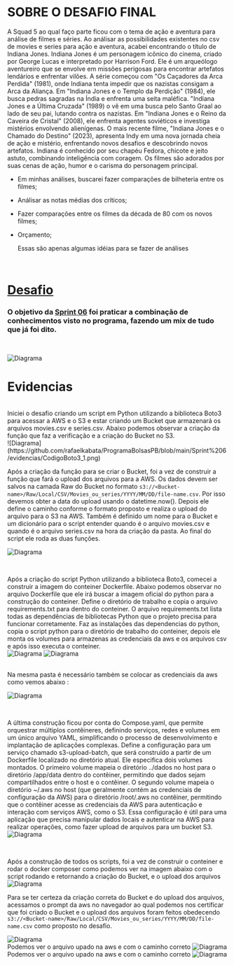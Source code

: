 # SOBRE O DESAFIO FINAL
A Squad 5 ao qual faço parte ficou com o tema de ação e aventura para análise de filmes e séries. Ao análisar as possibilidades existentes no csv de movies e series para ação e aventura, acabei encontrando o título de Indiana Jones. Indiana Jones é um personagem icônico do cinema, criado por George Lucas e interpretado por Harrison Ford. Ele é um arqueólogo aventureiro que se envolve em missões perigosas para encontrar artefatos lendários e enfrentar vilões. A série começou com "Os Caçadores da Arca Perdida" (1981), onde Indiana tenta impedir que os nazistas consigam a Arca da Aliança. Em "Indiana Jones e o Templo da Perdição" (1984), ele busca pedras sagradas na Índia e enfrenta uma seita maléfica. "Indiana Jones e a Última Cruzada" (1989) o vê em uma busca pelo Santo Graal ao lado de seu pai, lutando contra os nazistas. Em "Indiana Jones e o Reino da Caveira de Cristal" (2008), ele enfrenta agentes soviéticos e investiga mistérios envolvendo alienígenas. O mais recente filme, "Indiana Jones e o Chamado do Destino" (2023), apresenta Indy em uma nova jornada cheia de ação e mistério, enfrentando novos desafios e descobrindo novos artefatos. Indiana é conhecido por seu chapéu Fedora, chicote e jeito astuto, combinando inteligência com coragem. Os filmes são adorados por suas cenas de ação, humor e o carisma do personagem principal.

- Em minhas análises, buscarei fazer comparações de bilheteria entre os filmes;
- Análisar as notas médias dos críticos;
- Fazer comparações entre os filmes da década de 80 com os novos filmes;
- Orçamento;

  Essas são apenas algumas idéias para se fazer de análises

<br/>
</div>


# [Desafio](https://github.com/rafaelkabata/ProgramaBolsasPB/tree/main/Sprint%206/Desafio)
### O objetivo da [Sprint 06](https://github.com/rafaelkabata/ProgramaBolsasPB/tree/main/Sprint%206/Desafio) foi praticar a combinação de conhecimentos visto no programa, fazendo um mix de tudo que já foi dito.
<br/>
</div>



![Diagrama](https://github.com/rafaelkabata/ProgramaBolsasPB/blob/main/Sprint%206/evidencias/Desafio.png)
<br/>
</div>

# Evidencias
<br/>
</div>
Iniciei o desafio criando um script em Python utilizando a biblioteca Boto3 para acessar a AWS e o S3 e estar criando um Bucket que armazenará os arquivos movies.csv e series.csv. Abaixo podemos observar a criação da função que faz a verificação e a criação do Bucket no S3. <br>
![Diagrama](https://github.com/rafaelkabata/ProgramaBolsasPB/blob/main/Sprint%206/evidencias/CodigoBoto3_1.png)
<br>

Após a criação da função para se criar o Bucket, foi a vez de construir a função que fará o upload dos arquivos para a AWS. Os dados devem ser salvos na camada Raw do Bucket no formato `s3://<Bucket-name>/Raw/Local/CSV/Movies_ou_series/YYYY/MM/DD/file-name.csv`. Por isso devemos obter a data do upload usando o datetime.now(). Depois ele define o caminho conforme o formato proposto e realiza o upload do arquivo para o S3 na AWS. Também é definido um nome para o Bucket e um dicionário para o script entender quando é o arquivo movies.csv e quando é o arquivo series.csv na hora da criação da pasta. Ao final do script ele roda as duas funções.
<br>

![Diagrama](https://github.com/rafaelkabata/ProgramaBolsasPB/blob/main/Sprint%206/evidencias/CodigoBoto3_2.png)

<br>

Após a criação do script Python utilizando a biblioteca Boto3, comecei a construir a imagem do conteiner Dockerfile. Abaixo podemos observar no arquivo Dockerfile que ele irá buscar a imagem oficial do python para a construção do conteiner. Define o diretório de trabalho e copia o arquivo requirements.txt para dentro do conteiner. O arquivo requirements.txt lista todas as dependências de bibliotecas Python que o projeto precisa para funcionar corretamente. Faz as instalações das dependencias do python, copia o script python para o diretório de trabalho do conteiner, depois ele monta os volumes para armazenas as credenciais da aws e os arquivos csv e após isso executa o conteiner.
<br>
![Diagrama](https://github.com/rafaelkabata/ProgramaBolsasPB/blob/main/Sprint%206/evidencias/Dockerfile.png)
![Diagrama](https://github.com/rafaelkabata/ProgramaBolsasPB/blob/main/Sprint%206/evidencias/requirements.png)

<br>
Na mesma pasta é necessário também se colocar as credenciais da aws como vemos abaixo :

![Diagrama](https://github.com/rafaelkabata/ProgramaBolsasPB/blob/main/Sprint%206/evidencias/awsConfig.png)

<br>

A última construção ficou por conta do Compose.yaml, que permite orquestrar múltiplos contêineres, definindo serviços, redes e volumes em um único arquivo YAML, simplificando o processo de desenvolvimento e implantação de aplicações complexas. Define a configuração para um serviço chamado s3-upload-batch, que será construído a partir de um Dockerfile localizado no diretório atual. Ele especifica dois volumes montados. O primeiro volume mapeia o diretório ../dados no host para o diretório /app/data dentro do contêiner, permitindo que dados sejam compartilhados entre o host e o contêiner. O segundo volume mapeia o diretório ~/.aws no host (que geralmente contém as credenciais de configuração da AWS) para o diretório /root/.aws no contêiner, permitindo que o contêiner acesse as credenciais da AWS para autenticação e interação com serviços AWS, como o S3. Essa configuração é útil para uma aplicação que precisa manipular dados locais e autenticar na AWS para realizar operações, como fazer upload de arquivos para um bucket S3.
<br>
![Diagrama](https://github.com/rafaelkabata/ProgramaBolsasPB/blob/main/Sprint%206/evidencias/Compose.png)

<br>

Após a construção de todos os scripts, foi a vez de construir o conteiner e rodar o docker composer como podemos ver na imagem abaixo com o script rodando e retornando a criação do Bucket, e o upload dos arquivos
![Diagrama](https://github.com/rafaelkabata/ProgramaBolsasPB/blob/main/Sprint%206/evidencias/prompt.png)
<br>

Para se ter certeza da criação correta do Bucket e do upload dos arquivos, acessamos o prompt da aws no navegador ao qual podemos nos certificar que foi criado o Bucket e o upload dos arquivos foram feitos obedecendo `s3://<Bucket-name>/Raw/Local/CSV/Movies_ou_series/YYYY/MM/DD/file-name.csv` como proposto no desafio.

![Diagrama](https://github.com/rafaelkabata/ProgramaBolsasPB/blob/main/Sprint%206/evidencias/Bucket_criado.png)
<br>
Podemos ver o arquivo upado na aws e com o caminho correto
![Diagrama](https://github.com/rafaelkabata/ProgramaBolsasPB/blob/main/Sprint%206/evidencias/arquivo_movies_bucket.png)
<br>
Podemos ver o arquivo upado na aws e com o caminho correto
![Diagrama](https://github.com/rafaelkabata/ProgramaBolsasPB/blob/main/Sprint%206/evidencias/arquivo_series_bucket.png)








